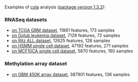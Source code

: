 
Examples of [cola](https://github.com/jokergoo/cola) analysis ([package version 1.3.2](https://github.com/jokergoo/cola/releases/tag/1.3.2)):

### RNASeq datasets

- [on TCGA GBM dataset](TCGA_GBM/), 11861 features, 173 samples
- [on Golub leukemia dataset](Golub_leukemia/), 7129 features, 72 samples
- [on Ritz ALL dataset](Ritz_ALL/), 12625 features, 128 samples
- [on HSMM single cell dataset](HSMM_single_cell/), 47192 features, 271 samples
- [on MCF10CA single cell dataset](MCF10CA_scRNAseq/), 5870 features, 160 samples

### Methylation array dataset

- [on GBM 450K array dataset](GBM_450K/), 387901 features, 136 samples
